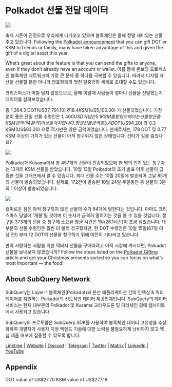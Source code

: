 # Polkadot 선물 전달 데이터

![](https://miro.medium.com/max/1400/1*Y_Fm1wWLcN9lAbWr0KK1qA.png)

축제 시즌이 진정으로 우리에게 다가오고 있으며 블록체인은 올해 정말 재미있는 선물 주고 있습니다. Following the [Polkadot announcement](https://polkadot.network/blog/introducing-polkadot-kusama-gifts/) that you can gift DOT or KSM to friends or family, many have taken advantage of this and given the gift of a digital asset this year.

What’s great about this feature is that you can send the gifts to anyone, even if they don’t already have an account or wallet. 이를 통해 온보딩 프로세스인 블록체인 네트워크의 가장 큰 문제 중 하나를 극복할 수 있습니다. 따라서 디지털 자산을 선물할 뿐만 아니라 암호화폐의 멋진 탈중앙화 세계로 초대할 수도 있습니다.

크리스마스가 며칠 남지 않았으므로, 올해 이맘때 사람들이 얼마나 선물을 전달했는지 데이터를 살펴보았습니다.

총 1,364.3 DOT(US$37,791.10) 와 18.4 KSM(US$5,100.30) 가 선물되었습니다. 가장 운이 좋은 단일 선물 수령인은 $1,400 USD가 넘는 5.1 KSM을 받았으며 이는 선물 받은 총 KSM 금액의 4분의 1 이상을 차지합니다. 평균 선물 금액은 3.4 DOT(US$94.20) 와 0.3 KSM(US$83.20) 으로 적지만은 않은 금액이었습니다. 현재로서는, 178 DOT 및 0.77 KSM 이상의 가치가 있는 선물이 아직 청구되지 않은 상태입니다. 산타가 길을 잃었나요?

![](https://miro.medium.com/max/1400/0*39FkrB8c1ZE2LhlU)

Polkadot과 Kusama에서 총 457개의 선물이 전송되었으며 한 명의 인기 있는 청구자는 13개의 KSM 선물을 받았습니다. 10월 13일 Polkadot의 초기 발표 이후 선물이 급증한 것을 그래프에서 알 수 있습니다. 최대 선물 수는 10월 20일에 발송되어 그날 85개의 선물이 발송되었습니다. 실제로, 172건이 발송된 10월 24일 주말동안 총 선물의 3분의 1 이상이 발송되었습니다.

![](https://miro.medium.com/max/1400/0*F12i2JCMl0YOwaLG)

흥미로운 점은 아직 청구되지 않은 선물의 수가 84개에 달한다는 것입니다. 아마도 크리스마스 당일에 '개봉'될 것이며 이 숫자가 급격히 떨어지는 것을 볼 수 있을 것입니다. 청구된 373개의 선물 중 청구에 소요된 평균 시간은 1일(26.1시간)이 조금 넘었습니다. 대부분의 선물 수령인은 훨씬 더 빨리 청구했지만, 한 DOT 수령인은 10월 15일(67일 이상 전!) 부터 12 DOT의 선물을 청구하기 위해 여전히 기다리고 있습니다.

만약 사랑하는 사람을 위한 막바지 선물을 구매하려고 아직 시장에 계시다면, Polkadot 선물을 보내보지 않겠습니까? Follow the steps listed on the [Polkadot Gifting](https://polkadot.network/blog/introducing-polkadot-kusama-gifts/) article and get your Christmas presents sorted so you can focus on what’s most important — the food!

## About SubQuery Network

SubQuery는 Layer-1 블록체인(Polkadot)과 분산 애플리케이션 간의 인덱싱 & 쿼리 레이어를 지원하는 Polkadot의 선도적인 데이터 제공업체입니다. SubQuery의 데이터 서비스는 현재 대부분의 Polkadot 및 Kusama 크라우드론 및 파라체인 경매 웹사이트에서 사용되고 있습니다.

SubQuery의 프로토콜은 SubQuery SDK를 사용하여 블록체인 데이터 고유성을 추상화하여 개발자가 사용자 지정 백엔드 기술에 대한 노력을 불필요하게 낭비하지 않고 핵심 제품 배포에 집중할 수 있도록 합니다.

​​​​[Linktree](https://linktr.ee/subquerynetwork) | [Website](https://subquery.network/) | [Discord](https://discord.com/invite/78zg8aBSMG) | [Telegram](https://t.me/subquerynetwork) | [Twitter](https://twitter.com/subquerynetwork) | [Matrix](https://matrix.to/#/#subquery:matrix.org) | [LinkedIn](https://www.linkedin.com/company/subquery) | [YouTube](https://www.youtube.com/channel/UCi1a6NUUjegcLHDFLr7CqLw)

## Appendix

DOT value of US\$27.70 KSM value of US\$277.19

